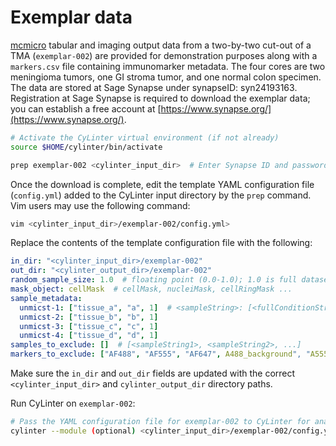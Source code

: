 # Exemplar data

[mcmicro](https://github.com/labsyspharm/mcmicro) tabular and imaging output data from a two-by-two cut-out of a TMA (`exemplar-002`) are provided for demonstration purposes along with a `markers.csv` file containing immunomarker metadata. The four cores are two meningioma tumors, one GI stroma tumor, and one normal colon specimen. The data are stored at Sage Synapse under synapseID: syn24193163. Registration at Sage Synapse is required to download the exemplar data; you can establish a free account at [https://www.synapse.org/](https://www.synapse.org/).

``` bash
# Activate the CyLinter virtual environment (if not already)
source $HOME/cylinter/bin/activate

prep exemplar-002 <cylinter_input_dir>  # Enter Synapse ID and password when prompted
```

Once the download is complete, edit the template YAML configuration file (`config.yml`) added to the CyLinter input directory by the `prep` command. Vim users may use the following command:

```bash
vim <cylinter_input_dir>/exemplar-002/config.yml>
```

Replace the contents of the template configuration file with the following:

```yaml
in_dir: "<cylinter_input_dir>/exemplar-002"
out_dir: "<cylinter_output_dir>/exemplar-002"
random_sample_size: 1.0  # floating point (0.0-1.0); 1.0 is full dataset
mask_object: cellMask  # cellMask, nucleiMask, cellRingMask ...
sample_metadata:
  unmicst-1: ["tissue_a", "a", 1]  # <sampleString>: [<fullConditionString>, <abbrConditionString>, <replicateInteger>]
  unmicst-2: ["tissue_b", "b", 1]
  unmicst-3: ["tissue_c", "c", 1]
  unmicst-4: ["tissue_d", "d", 1]
samples_to_exclude: []  # [<sampleString1>, <sampleString2>, ...]
markers_to_exclude: ["AF488", "AF555", "AF647", A488_background", "A555_background", "A647_background"]  # [<markerString1>, <markerString2>, ...]
```

Make sure the `in_dir` and `out_dir` fields are updated with the correct `<cylinter_input_dir>` and `cylinter_output_dir` directory paths.

Run CyLinter on `exemplar-002`:

``` bash
# Pass the YAML configuration file for exemplar-002 to CyLinter for analysis
cylinter --module (optional) <cylinter_input_dir>/exemplar-002/config.yml  
```
